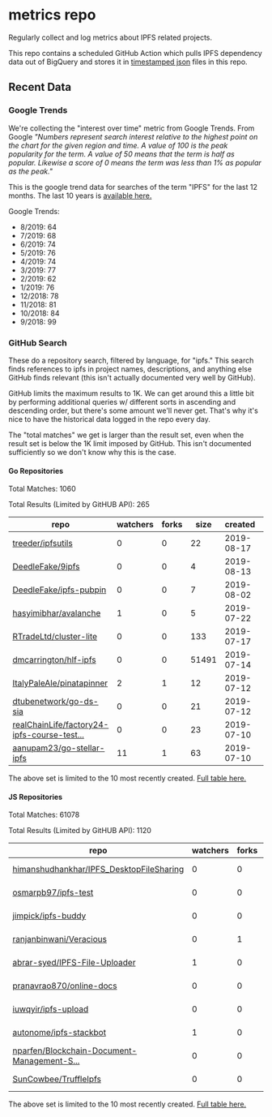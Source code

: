 # metrics repo

Regularly collect and log metrics about IPFS related projects.

This repo contains a scheduled GitHub Action which pulls IPFS dependency data out of BigQuery and stores it 
in [timestamped json](./logs) files in this repo.

## Recent Data

### Google Trends

We're collecting the "interest over time" metric from Google Trends. From Google *"Numbers 
represent search interest relative to the highest point on the chart for the given region and 
time. A value of 100 is the peak popularity for the term. A value of 50 means that the term is 
half as popular. Likewise a score of 0 means the term was less than 1% as popular as the peak."*

This is the google trend data for searches of the term "IPFS" for the
last 12 months. The last 10 years is [available here.](./results/google-trends.md)



Google Trends:
*  8/2019: 64
*  7/2019: 68
*  6/2019: 74
*  5/2019: 76
*  4/2019: 74
*  3/2019: 77
*  2/2019: 62
*  1/2019: 76
*  12/2018: 78
*  11/2018: 81
*  10/2018: 84
*  9/2018: 99

### GitHub Search

These do a repository search, filtered by language, for "ipfs." This search
finds references to ipfs in project names, descriptions, and anything else
GitHub finds relevant (this isn't actually documented very well by GitHub).

GitHub limits the maximum results to 1K. We can get around this a little bit
by performing additional queries w/ different sorts in ascending and descending
order, but there's some amount we'll never get. That's why it's nice to have
the historical data logged in the repo every day.

The "total matches" we get is larger than the result set, even when the result
set is below the 1K limit imposed by GitHub. This isn't documented sufficiently
so we don't know why this is the case.

#### Go Repositories

Total Matches: 1060

Total Results (Limited by GitHUB API): 265

| repo | watchers | forks | size | created | pushed |
| ---- | -------- | ----- | ---- | ------- | ------ |
| [treeder/ipfsutils](https://github.com/treeder/ipfsutils)| 0 | 0 | 22| 2019-08-17 | 2019-08-18 |
| [DeedleFake/9ipfs](https://github.com/DeedleFake/9ipfs)| 0 | 0 | 4| 2019-08-13 | 2019-08-13 |
| [DeedleFake/ipfs-pubpin](https://github.com/DeedleFake/ipfs-pubpin)| 0 | 0 | 7| 2019-08-02 | 2019-08-02 |
| [hasyimibhar/avalanche](https://github.com/hasyimibhar/avalanche)| 1 | 0 | 5| 2019-07-22 | 2019-07-22 |
| [RTradeLtd/cluster-lite](https://github.com/RTradeLtd/cluster-lite)| 0 | 0 | 133| 2019-07-17 | 2019-07-20 |
| [dmcarrington/hlf-ipfs](https://github.com/dmcarrington/hlf-ipfs)| 0 | 0 | 51491| 2019-07-14 | 2019-08-22 |
| [ItalyPaleAle/pinatapinner](https://github.com/ItalyPaleAle/pinatapinner)| 2 | 1 | 12| 2019-07-12 | 2019-07-28 |
| [dtubenetwork/go-ds-sia](https://github.com/dtubenetwork/go-ds-sia)| 0 | 0 | 21| 2019-07-12 | 2019-07-18 |
| [realChainLife/factory24-ipfs-course-test...](https://github.com/realChainLife/factory24-ipfs-course-tests)| 0 | 0 | 23| 2019-07-10 | 2019-07-10 |
| [aanupam23/go-stellar-ipfs](https://github.com/aanupam23/go-stellar-ipfs)| 11 | 1 | 63| 2019-07-10 | 2019-08-12 |


The above set is limited to the 10 most recently created. 
[Full table here.](./results/repo_search_go.md)

#### JS Repositories

Total Matches: 61078

Total Results (Limited by GitHUB API): 1120

| repo | watchers | forks | size | created | pushed |
| ---- | -------- | ----- | ---- | ------- | ------ |
| [himanshudhankhar/IPFS_DesktopFileSharing](https://github.com/himanshudhankhar/IPFS_DesktopFileSharing)| 0 | 0 | 27| 2019-08-29 | 2019-08-29 |
| [osmarpb97/ipfs-test](https://github.com/osmarpb97/ipfs-test)| 0 | 0 | 1065| 2019-08-28 | 2019-08-28 |
| [jimpick/ipfs-buddy](https://github.com/jimpick/ipfs-buddy)| 0 | 0 | 11| 2019-08-25 | 2019-08-27 |
| [ranjanbinwani/Veracious](https://github.com/ranjanbinwani/Veracious)| 0 | 1 | 6536| 2019-08-24 | 2019-08-27 |
| [abrar-syed/IPFS-File-Uploader](https://github.com/abrar-syed/IPFS-File-Uploader)| 1 | 0 | 29| 2019-08-23 | 2019-08-23 |
| [pranavrao870/online-docs](https://github.com/pranavrao870/online-docs)| 0 | 0 | 5| 2019-08-20 | 2019-08-20 |
| [iuwqyir/ipfs-upload](https://github.com/iuwqyir/ipfs-upload)| 0 | 0 | 585| 2019-08-19 | 2019-08-29 |
| [autonome/ipfs-stackbot](https://github.com/autonome/ipfs-stackbot)| 1 | 0 | 14| 2019-08-16 | 2019-08-17 |
| [nparfen/Blockchain-Document-Management-S...](https://github.com/nparfen/Blockchain-Document-Management-System)| 0 | 0 | 947| 2019-08-16 | 2019-08-26 |
| [SunCowbee/TruffleIpfs](https://github.com/SunCowbee/TruffleIpfs)| 0 | 0 | 341| 2019-08-15 | 2019-08-15 |


The above set is limited to the 10 most recently created. 
[Full table here.](./results/repo_search_js.md)
